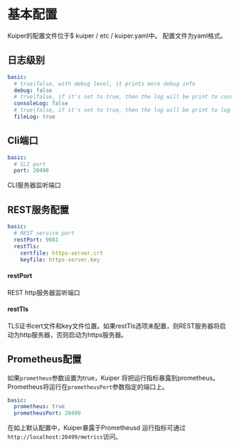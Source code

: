 # 基本配置
Kuiper的配置文件位于$ kuiper / etc / kuiper.yaml中。 配置文件为yaml格式。

## 日志级别

```yaml
basic:
  # true|false, with debug level, it prints more debug info
  debug: false
  # true|false, if it's set to true, then the log will be print to console
  consoleLog: false
  # true|false, if it's set to true, then the log will be print to log file
  fileLog: true
```
## Cli端口
```yaml
basic:
  # CLI port
  port: 20498
```
CLI服务器监听端口

## REST服务配置

```yaml
basic:
  # REST service port
  restPort: 9081
  restTls:
    certfile: https-server.crt
    keyfile: https-server.key
```

#### restPort
REST http服务器监听端口

#### restTls
TLS证书cert文件和key文件位置。如果restTls选项未配置，则REST服务器将启动为http服务器，否则启动为https服务器。

## Prometheus配置

如果``prometheus``参数设置为true，Kuiper 将把运行指标暴露到prometheus。Prometheus将运行在``prometheusPort``参数指定的端口上。

```yaml
basic:
  prometheus: true
  prometheusPort: 20499
```
在如上默认配置中，Kuiper暴露于Prometheusd 运行指标可通过``http://localhost:20499/metrics``访问。

